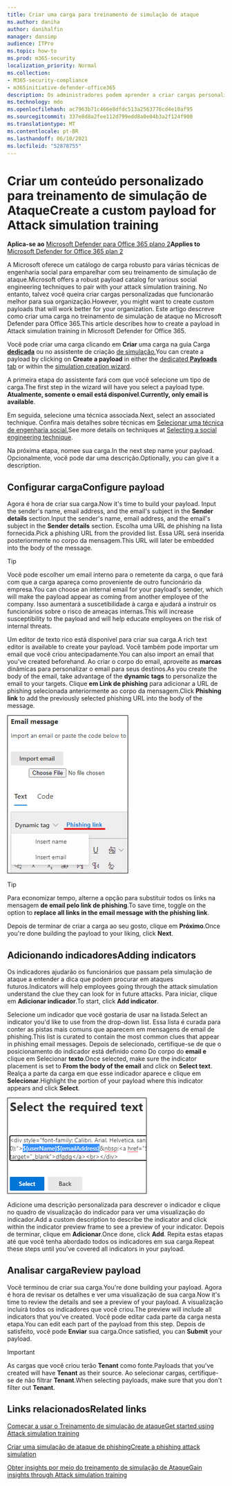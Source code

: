 ```yaml
---
title: Criar uma carga para treinamento de simulação de ataque
ms.author: daniha
author: danihalfin
manager: dansimp
audience: ITPro
ms.topic: how-to
ms.prod: m365-security
localization_priority: Normal
ms.collection:
- M365-security-compliance
- m365initiative-defender-office365
description: Os administradores podem aprender a criar cargas personalizadas para treinamento de simulação de ataque no Microsoft Defender para Office 365.
ms.technology: mdo
ms.openlocfilehash: ac7963b71c466e8dfdc513a2563776cd4e10af95
ms.sourcegitcommit: 337e8d8a2fee112d799edd8a0e04b3a2f124f900
ms.translationtype: MT
ms.contentlocale: pt-BR
ms.lasthandoff: 06/10/2021
ms.locfileid: "52878755"
---
```

# <a name="create-a-custom-payload-for-attack-simulation-training"></a><span data-ttu-id="30756-103">Criar um conteúdo personalizado para treinamento de simulação de Ataque</span><span class="sxs-lookup"><span data-stu-id="30756-103">Create a custom payload for Attack simulation training</span></span>

<span data-ttu-id="30756-104">**Aplica-se ao** [Microsoft Defender para Office 365 plano 2](defender-for-office-365.md)</span><span class="sxs-lookup"><span data-stu-id="30756-104">**Applies to** [Microsoft Defender for Office 365 plan 2](defender-for-office-365.md)</span></span>

<span data-ttu-id="30756-105">A Microsoft oferece um catálogo de carga robusto para várias técnicas de engenharia social para emparelhar com seu treinamento de simulação de ataque.</span><span class="sxs-lookup"><span data-stu-id="30756-105">Microsoft offers a robust payload catalog for various social engineering techniques to pair with your attack simulation training.</span></span> <span data-ttu-id="30756-106">No entanto, talvez você queira criar cargas personalizadas que funcionarão melhor para sua organização.</span><span class="sxs-lookup"><span data-stu-id="30756-106">However, you might want to create custom payloads that will work better for your organization.</span></span> <span data-ttu-id="30756-107">Este artigo descreve como criar uma carga no treinamento de simulação de ataque no Microsoft Defender para Office 365.</span><span class="sxs-lookup"><span data-stu-id="30756-107">This article describes how to create a payload in Attack simulation training in Microsoft Defender for Office 365.</span></span>

<span data-ttu-id="30756-108">Você pode criar uma carga clicando em **Criar** uma carga na guia Carga [ **dedicada**](https://security.microsoft.com/attacksimulator?viewid=payload) ou no assistente de criação [de simulação.](attack-simulation-training.md#selecting-a-payload)</span><span class="sxs-lookup"><span data-stu-id="30756-108">You can create a payload by clicking on **Create a payload** in either the [dedicated **Payloads** tab](https://security.microsoft.com/attacksimulator?viewid=payload) or within the [simulation creation wizard](attack-simulation-training.md#selecting-a-payload).</span></span>

<span data-ttu-id="30756-109">A primeira etapa do assistente fará com que você selecione um tipo de carga.</span><span class="sxs-lookup"><span data-stu-id="30756-109">The first step in the wizard will have you select a payload type.</span></span> <span data-ttu-id="30756-110">**Atualmente, somente o email está disponível**.</span><span class="sxs-lookup"><span data-stu-id="30756-110">**Currently, only email is available**.</span></span>

<span data-ttu-id="30756-111">Em seguida, selecione uma técnica associada.</span><span class="sxs-lookup"><span data-stu-id="30756-111">Next, select an associated technique.</span></span> <span data-ttu-id="30756-112">Confira mais detalhes sobre técnicas em [Selecionar uma técnica de engenharia social.](attack-simulation-training.md#selecting-a-social-engineering-technique)</span><span class="sxs-lookup"><span data-stu-id="30756-112">See more details on techniques at [Selecting a social engineering technique](attack-simulation-training.md#selecting-a-social-engineering-technique).</span></span>

<span data-ttu-id="30756-113">Na próxima etapa, nomee sua carga.</span><span class="sxs-lookup"><span data-stu-id="30756-113">In the next step name your payload.</span></span> <span data-ttu-id="30756-114">Opcionalmente, você pode dar uma descrição.</span><span class="sxs-lookup"><span data-stu-id="30756-114">Optionally, you can give it a description.</span></span>

## <a name="configure-payload"></a><span data-ttu-id="30756-115">Configurar carga</span><span class="sxs-lookup"><span data-stu-id="30756-115">Configure payload</span></span>

<span data-ttu-id="30756-116">Agora é hora de criar sua carga.</span><span class="sxs-lookup"><span data-stu-id="30756-116">Now it's time to build your payload.</span></span> <span data-ttu-id="30756-117">Input the sender's name, email address, and the email's subject in the **Sender details** section.</span><span class="sxs-lookup"><span data-stu-id="30756-117">Input the sender's name, email address, and the email's subject in the **Sender details** section.</span></span> <span data-ttu-id="30756-118">Escolha uma URL de phishing na lista fornecida.</span><span class="sxs-lookup"><span data-stu-id="30756-118">Pick a phishing URL from the provided list.</span></span> <span data-ttu-id="30756-119">Essa URL será inserida posteriormente no corpo da mensagem.</span><span class="sxs-lookup"><span data-stu-id="30756-119">This URL will later be embedded into the body of the message.</span></span>

> [!TIP]
> <span data-ttu-id="30756-120">Você pode escolher um email interno para o remetente da carga, o que fará com que a carga apareça como proveniente de outro funcionário da empresa.</span><span class="sxs-lookup"><span data-stu-id="30756-120">You can choose an internal email for your payload's sender, which will make the payload appear as coming from another employee of the company.</span></span> <span data-ttu-id="30756-121">Isso aumentará a suscetibilidade à carga e ajudará a instruir os funcionários sobre o risco de ameaças internas.</span><span class="sxs-lookup"><span data-stu-id="30756-121">This will increase susceptibility to the payload and will help educate employees on the risk of internal threats.</span></span>

<span data-ttu-id="30756-122">Um editor de texto rico está disponível para criar sua carga.</span><span class="sxs-lookup"><span data-stu-id="30756-122">A rich text editor is available to create your payload.</span></span> <span data-ttu-id="30756-123">Você também pode importar um email que você criou antecipadamente.</span><span class="sxs-lookup"><span data-stu-id="30756-123">You can also import an email that you've created beforehand.</span></span> <span data-ttu-id="30756-124">Ao criar o corpo do email, aproveite as **marcas** dinâmicas para personalizar o email para seus destinos.</span><span class="sxs-lookup"><span data-stu-id="30756-124">As you create the body of the email, take advantage of the **dynamic tags** to personalize the email to your targets.</span></span> <span data-ttu-id="30756-125">Clique **em Link de phishing** para adicionar a URL de phishing selecionada anteriormente ao corpo da mensagem.</span><span class="sxs-lookup"><span data-stu-id="30756-125">Click **Phishing link** to add the previously selected phishing URL into the body of the message.</span></span>

![Link de phishing e marcas dinâmicas realçadas na criação de carga para o Microsoft Defender para Office 365](../../media/attack-sim-preview-payload-email-body.png)

> [!TIP]
> <span data-ttu-id="30756-127">Para economizar tempo, alterne a opção para substituir todos os links na mensagem **de email pelo link de phishing**.</span><span class="sxs-lookup"><span data-stu-id="30756-127">To save time, toggle on the option to **replace all links in the email message with the phishing link**.</span></span>

<span data-ttu-id="30756-128">Depois de terminar de criar a carga ao seu gosto, clique em **Próximo**.</span><span class="sxs-lookup"><span data-stu-id="30756-128">Once you're done building the payload to your liking, click **Next**.</span></span>

## <a name="adding-indicators"></a><span data-ttu-id="30756-129">Adicionando indicadores</span><span class="sxs-lookup"><span data-stu-id="30756-129">Adding indicators</span></span>

<span data-ttu-id="30756-130">Os indicadores ajudarão os funcionários que passam pela simulação de ataque a entender a dica que podem procurar em ataques futuros.</span><span class="sxs-lookup"><span data-stu-id="30756-130">Indicators will help employees going through the attack simulation understand the clue they can look for in future attacks.</span></span> <span data-ttu-id="30756-131">Para iniciar, clique em **Adicionar indicador**.</span><span class="sxs-lookup"><span data-stu-id="30756-131">To start, click **Add indicator**.</span></span>

<span data-ttu-id="30756-132">Selecione um indicador que você gostaria de usar na listada.</span><span class="sxs-lookup"><span data-stu-id="30756-132">Select an indicator you'd like to use from the drop-down list.</span></span> <span data-ttu-id="30756-133">Essa lista é curada para conter as pistas mais comuns que aparecem em mensagens de email de phishing.</span><span class="sxs-lookup"><span data-stu-id="30756-133">This list is curated to contain the most common clues that appear in phishing email messages.</span></span> <span data-ttu-id="30756-134">Depois de selecionado, certifique-se de que o posicionamento do indicador está definido como Do corpo do **email e** clique em Selecionar **texto**.</span><span class="sxs-lookup"><span data-stu-id="30756-134">Once selected, make sure the indicator placement is set to **From the body of the email** and click on **Select text**.</span></span> <span data-ttu-id="30756-135">Realça a parte da carga em que esse indicador aparece e clique em **Selecionar**.</span><span class="sxs-lookup"><span data-stu-id="30756-135">Highlight the portion of your payload where this indicator appears and click **Select**.</span></span>

![Texto realçado no corpo da mensagem para adicionar a um indicador no treinamento de simulação de ataque](../../media/attack-sim-preview-select-text.png)

<span data-ttu-id="30756-137">Adicione uma descrição personalizada para descrever o indicador e clique no quadro de visualização do indicador para ver uma visualização do indicador.</span><span class="sxs-lookup"><span data-stu-id="30756-137">Add a custom description to describe the indicator and click within the indicator preview frame to see a preview of your indicator.</span></span> <span data-ttu-id="30756-138">Depois de terminar, clique em **Adicionar**.</span><span class="sxs-lookup"><span data-stu-id="30756-138">Once done, click **Add**.</span></span> <span data-ttu-id="30756-139">Repita estas etapas até que você tenha abordado todos os indicadores em sua carga.</span><span class="sxs-lookup"><span data-stu-id="30756-139">Repeat these steps until you've covered all indicators in your payload.</span></span>

## <a name="review-payload"></a><span data-ttu-id="30756-140">Analisar carga</span><span class="sxs-lookup"><span data-stu-id="30756-140">Review payload</span></span>

<span data-ttu-id="30756-141">Você terminou de criar sua carga.</span><span class="sxs-lookup"><span data-stu-id="30756-141">You're done building your payload.</span></span> <span data-ttu-id="30756-142">Agora é hora de revisar os detalhes e ver uma visualização de sua carga.</span><span class="sxs-lookup"><span data-stu-id="30756-142">Now it's time to review the details and see a preview of your payload.</span></span> <span data-ttu-id="30756-143">A visualização incluirá todos os indicadores que você criou.</span><span class="sxs-lookup"><span data-stu-id="30756-143">The preview will include all indicators that you've created.</span></span> <span data-ttu-id="30756-144">Você pode editar cada parte da carga nesta etapa.</span><span class="sxs-lookup"><span data-stu-id="30756-144">You can edit each part of the payload from this step.</span></span> <span data-ttu-id="30756-145">Depois de satisfeito, você pode **Enviar** sua carga.</span><span class="sxs-lookup"><span data-stu-id="30756-145">Once satisfied, you can **Submit** your payload.</span></span>

> [!IMPORTANT]
> <span data-ttu-id="30756-146">As cargas que você criou terão **Tenant** como fonte.</span><span class="sxs-lookup"><span data-stu-id="30756-146">Payloads that you've created will have **Tenant** as their source.</span></span> <span data-ttu-id="30756-147">Ao selecionar cargas, certifique-se de não filtrar **Tenant**.</span><span class="sxs-lookup"><span data-stu-id="30756-147">When selecting payloads, make sure that you don't filter out **Tenant**.</span></span>

## <a name="related-links"></a><span data-ttu-id="30756-148">Links relacionados</span><span class="sxs-lookup"><span data-stu-id="30756-148">Related links</span></span>

[<span data-ttu-id="30756-149">Começar a usar o Treinamento de simulação de ataque</span><span class="sxs-lookup"><span data-stu-id="30756-149">Get started using Attack simulation training</span></span>](attack-simulation-training-get-started.md)

[<span data-ttu-id="30756-150">Criar uma simulação de ataque de phishing</span><span class="sxs-lookup"><span data-stu-id="30756-150">Create a phishing attack simulation</span></span>](attack-simulation-training.md)

[<span data-ttu-id="30756-151">Obter insights por meio do treinamento de simulação de Ataque</span><span class="sxs-lookup"><span data-stu-id="30756-151">Gain insights through Attack simulation training</span></span>](attack-simulation-training-insights.md)
